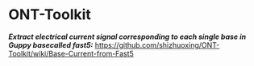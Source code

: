 # ONT-Toolkit

***Extract electrical current signal corresponding to each single base in Guppy basecalled fast5:***
https://github.com/shizhuoxing/ONT-Toolkit/wiki/Base-Current-from-Fast5

